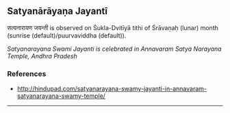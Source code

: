 ## Satyanārāyaṇa Jayantī
सत्यनारायण जयन्ती is observed on Śukla-Dvitīyā tithi of Śrāvaṇaḥ (lunar) month (sunrise (default)/puurvaviddha (default)).

_Satyanarayana Swami Jayanti is celebrated in Annavaram Satya Narayana Temple, Andhra Pradesh_
### References
* http://hindupad.com/satyanarayana-swamy-jayanti-in-annavaram-satyanarayana-swamy-temple/


---
